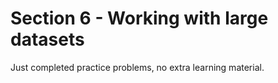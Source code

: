 # Section 6 - Working with large datasets
Just completed practice problems, no extra learning material.